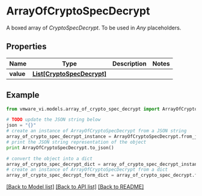 # ArrayOfCryptoSpecDecrypt

A boxed array of *CryptoSpecDecrypt*. To be used in *Any* placeholders. 

## Properties
Name | Type | Description | Notes
------------ | ------------- | ------------- | -------------
**value** | [**List[CryptoSpecDecrypt]**](CryptoSpecDecrypt.md) |  | 

## Example

```python
from vmware_vi.models.array_of_crypto_spec_decrypt import ArrayOfCryptoSpecDecrypt

# TODO update the JSON string below
json = "{}"
# create an instance of ArrayOfCryptoSpecDecrypt from a JSON string
array_of_crypto_spec_decrypt_instance = ArrayOfCryptoSpecDecrypt.from_json(json)
# print the JSON string representation of the object
print ArrayOfCryptoSpecDecrypt.to_json()

# convert the object into a dict
array_of_crypto_spec_decrypt_dict = array_of_crypto_spec_decrypt_instance.to_dict()
# create an instance of ArrayOfCryptoSpecDecrypt from a dict
array_of_crypto_spec_decrypt_form_dict = array_of_crypto_spec_decrypt.from_dict(array_of_crypto_spec_decrypt_dict)
```
[[Back to Model list]](../README.md#documentation-for-models) [[Back to API list]](../README.md#documentation-for-api-endpoints) [[Back to README]](../README.md)


